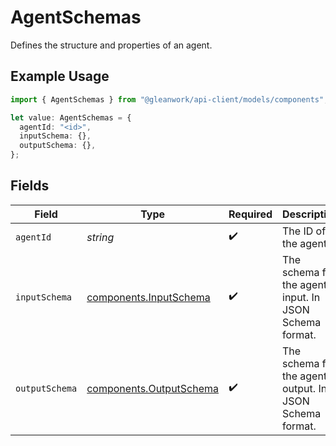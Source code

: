 # AgentSchemas

Defines the structure and properties of an agent.

## Example Usage

```typescript
import { AgentSchemas } from "@gleanwork/api-client/models/components";

let value: AgentSchemas = {
  agentId: "<id>",
  inputSchema: {},
  outputSchema: {},
};
```

## Fields

| Field                                                              | Type                                                               | Required                                                           | Description                                                        |
| ------------------------------------------------------------------ | ------------------------------------------------------------------ | ------------------------------------------------------------------ | ------------------------------------------------------------------ |
| `agentId`                                                          | *string*                                                           | :heavy_check_mark:                                                 | The ID of the agent.                                               |
| `inputSchema`                                                      | [components.InputSchema](../../models/components/inputschema.md)   | :heavy_check_mark:                                                 | The schema for the agent input. In JSON Schema format.             |
| `outputSchema`                                                     | [components.OutputSchema](../../models/components/outputschema.md) | :heavy_check_mark:                                                 | The schema for the agent output. In JSON Schema format.            |